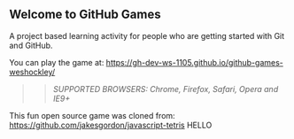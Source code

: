 ## Welcome to GitHub Games

A project based learning activity for people who are getting started with Git and GitHub.

You can play the game at: https://gh-dev-ws-1105.github.io/github-games-weshockley/

>> _*SUPPORTED BROWSERS*: Chrome, Firefox, Safari, Opera and IE9+_

This fun open source game was cloned from: https://github.com/jakesgordon/javascript-tetris
HELLO
